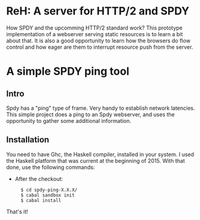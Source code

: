 
ReH: A server for HTTP/2 and SPDY
=================================

How SPDY and the upcomming HTTP/2 standard work? This prototype 
implementation of a webserver serving static resources is to learn
a bit about that. It is also a good opportunity to learn how the 
browsers do flow control and how eager are them to interrupt 
resource push from the server.


A simple SPDY ping tool
=======================

Intro
-----

Spdy has a "ping" type of frame. Very handy to establish
network latencies. This simple project does a ping to an
Spdy webserver, and uses the opportunity to gather some 
additional information.

Installation
------------

You need to have Ghc, the Haskell compiler, installed in 
your system. I used the Haskell platform that was current 
at the beginning of 2015. With that done, use the 
following commands:

* After the checkout:

        $ cd spdy-ping-X.X.X/
        $ cabal sandbox init
        $ cabal install
    
That's it!


